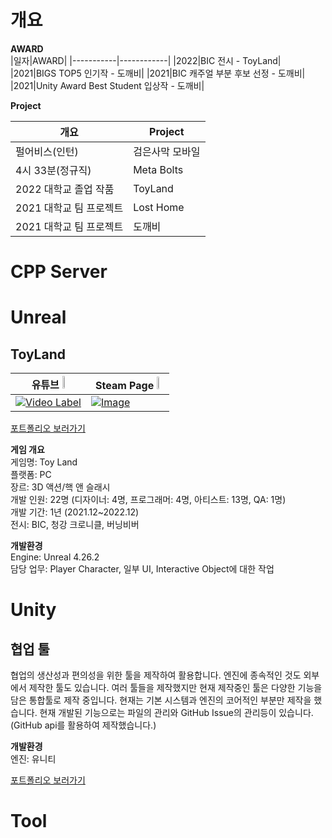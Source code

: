 # 개요

**AWARD**  
|일자|AWARD|
|-----------|------------|
|2022|BIC 전시 - ToyLand|
|2021|BIGS TOP5 인기작 - 도깨비|
|2021|BIC 캐주얼 부분 후보 선정 - 도깨비|
|2021|Unity Award Best Student 입상작 - 도깨비|

**Project**  

|개요|Project|
|-----------|------------|
|펄어비스(인턴)| 검은사막 모바일|
|4시 33분(정규직)|Meta Bolts|
|2022 대학교 졸업 작품|ToyLand|
|2021 대학교 팀 프로젝트|Lost Home|
|2021 대학교 팀 프로젝트|도깨비|

# CPP Server


# Unreal
## ToyLand


|**유튜브** <img width="5%" src="https://github.com/user-attachments/assets/aac0d9b3-0c78-4982-b152-27a86e10f99a">|**Steam Page** <img width="5%" src="https://github.com/user-attachments/assets/2ed624e5-4118-47dd-a76c-b40b7288cc56">|
|-----------------------------------------------|-----------------------------------------------|
|[![Video Label](http://img.youtube.com/vi/ML6XieDvd6Y/0.jpg)](https://www.youtube.com/watch?v=ML6XieDvd6Y)|[![Image](https://github.com/user-attachments/assets/94538516-f809-4381-9fb9-7ea61c908379)](https://store.steampowered.com/app/2317390/ToyLand/)|

[포트폴리오 보러가기](https://github.com/sonsungmin98/Portfolio/blob/main/Unreal/ToyLand.md)

**게임 개요**  
게임명: Toy Land  
플랫폼: PC  
장르: 3D 액션/핵 앤 슬래시  
개발 인원: 22명 (디자이너: 4명, 프로그래머: 4명, 아티스트: 13명, QA: 1명)  
개발 기간: 1년 (2021.12~2022.12)  
전시: BIC, 청강 크로니클, 버닝비버

**개발환경**  
Engine: Unreal 4.26.2  
담당 업무: Player Character, 일부 UI, Interactive Object에 대한 작업  


# Unity
## 협업 툴
협업의 생산성과 편의성을 위한 툴을 제작하여 활용합니다. 엔진에 종속적인 것도 외부에서 제작한 툴도 있습니다. 여러 툴들을 제작했지만 현재 제작중인 툴은 다양한 기능을 담은 통합툴로 제작 중입니다.
현재는 기본 시스템과 엔진의 코어적인 부분만 제작을 했습니다.
현재 개발된 기능으로는 파일의 관리와 GitHub Issue의 관리등이 있습니다. (GitHub api를 활용하여 제작했습니다.)

**개발환경**  
엔진: 유니티

[포트폴리오 보러가기](https://github.com/sonsungmin98/Portfolio/blob/main/Unity/%ED%98%91%EC%97%85%20%ED%88%B4.md)

# Tool
